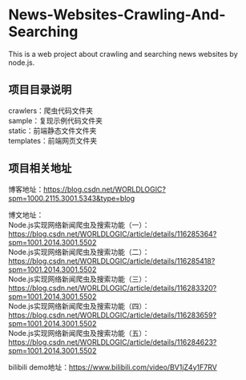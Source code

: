 # News-Websites-Crawling-And-Searching
This is a web project about crawling and searching news websites by node.js.

## 项目目录说明
crawlers：爬虫代码文件夹  
sample：复现示例代码文件夹  
static：前端静态文件文件夹  
templates：前端网页文件夹  

## 项目相关地址
博客地址：https://blog.csdn.net/WORLDLOGIC?spm=1000.2115.3001.5343&type=blog

博文地址：  
Node.js实现网络新闻爬虫及搜索功能（一）：https://blog.csdn.net/WORLDLOGIC/article/details/116285364?spm=1001.2014.3001.5502  
Node.js实现网络新闻爬虫及搜索功能（二）：https://blog.csdn.net/WORLDLOGIC/article/details/116285418?spm=1001.2014.3001.5502  
Node.js实现网络新闻爬虫及搜索功能（三）：https://blog.csdn.net/WORLDLOGIC/article/details/116283320?spm=1001.2014.3001.5502  
Node.js实现网络新闻爬虫及搜索功能（四）：https://blog.csdn.net/WORLDLOGIC/article/details/116283659?spm=1001.2014.3001.5502  
Node.js实现网络新闻爬虫及搜索功能（五）：https://blog.csdn.net/WORLDLOGIC/article/details/116284623?spm=1001.2014.3001.5502  

bilibili demo地址：https://www.bilibili.com/video/BV1jZ4y1F7RV
